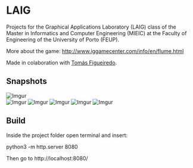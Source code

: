 # LAIG

Projects for the Graphical Applications Laboratory (LAIG) class of the Master in Informatics and Computer Engineering (MIEIC) at the Faculty of Engineering of the University of Porto (FEUP).

More about the game: http://www.iggamecenter.com/info/en/flume.html

Made in colaboration with [Tomás Figueiredo](https://github.com/Saltitans).

## Snapshots

![Imgur](https://i.imgur.com/nkpL9Rf.jpg)  
![Imgur](https://i.imgur.com/Rc5RcAR.jpg)
![Imgur](https://i.imgur.com/pU2NX4s.jpg)
![Imgur](https://i.imgur.com/zu8xUaM.jpg)
![Imgur](https://i.imgur.com/cGtWoDl.jpg)
![Imgur](https://i.imgur.com/oKmTnYa.jpg)

## Build
Inside the project folder open terminal and insert:

python3 -m http.server 8080

Then go to http://localhost:8080/
